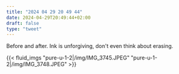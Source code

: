 ```yaml
---
title: "2024 04 29 20 49 44"
date: 2024-04-29T20:49:44+02:00
draft: false
type: "tweet"
---
```

Before and after. Ink is unforgiving, don't even think about erasing.

{{< fluid_imgs "pure-u-1-2|/img/IMG_3745.JPEG"
               "pure-u-1-2|/img/IMG_3748.JPEG" >}}
